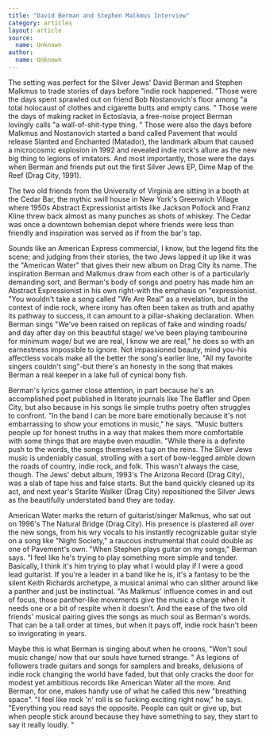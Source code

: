 ```yaml
---
title: "David Berman and Stephen Malkmus Interview"
category: articles
layout: article
source:
  name: Unknown
author:
  name: Unknown
---
```


The setting was perfect for the Silver Jews' David Berman and Stephen Malkmus to trade stories of days before "indie rock happened. "Those were the days spent sprawled out on friend Bob Nostanovich's floor among "a total holocaust of clothes and cigarette butts and empty cans. " Those were the days of making racket in Ectoslavia, a free-noise project Berman lovingly calls "a wall-of-shit-type thing. " Those were also the days before Malkmus and Nostanovich started a band called Pavement that would release Slanted and Enchanted (Matador), the landmark album that caused a microcosmic explosion in 1992 and revealed indie rock's allure as the new big thing to legions of imitators. And most importantly, those were the days when Berman and friends put out the first Silver Jews EP, Dime Map of the Reef (Drag City, 1991).

The two old friends from the University of Virginia are sitting in a booth at the Cedar Bar, the mythic swill house in New York's Greenwich Village where 1950s Abstract Expressionist artists like Jackson Pollock and Franz Kline threw back almost as many punches as shots of whiskey. The Cedar was once a downtown bohemian depot where friends were less than friendly and inspiration was served as if from the bar's tap.

Sounds like an American Express commercial, I know, but the legend fits the scene; and judging from their stories, the two Jews lapped it up like it was the "American Water" that gives their new album on Drag City its name. The inspiration Berman and Malkmus draw from each other is of a particularly demanding sort, and Berman's body of songs and poetry has made him an Abstract Expressionist in his own right-with the emphasis on "expressionist. "You wouldn't take a song called "We Are Real" as a revelation, but in the context of indie rock, where irony has often been taken as truth and apathy its pathway to success, it can amount to a pillar-shaking declaration. When Berman sings "We've been raised on replicas of fake and winding roads/ and day after day on this beautiful stage/ we've been playing tambourine for minimum wage/ but we are real, I know we are real," he does so with an earnestness impossible to ignore. Not impassioned beauty, mind you-his affectless vocals make all the better the song's earlier line, "All my favorite singers couldn't sing"-but there's an honesty in the song that makes Berman a real keeper in a lake full of cynical bony fish.

Berman's lyrics garner close attention, in part because he's an accomplished poet published in literate journals like The Baffler and Open City, but also because in his songs lie simple truths poetry often struggles to confront. "In the band I can be more bare emotionally because it's not embarrassing to show your emotions in music," he says. "Music butters people up for honest truths in a way that makes them more comfortable with some things that are maybe even maudlin. "While there is a definite push to the words, the songs themselves tug on the reins. The Silver Jews music is undeniably casual, strolling with a sort of bow-legged amble down the roads of country, indie rock, and folk. This wasn't always the case, though. The Jews' debut album, 1993's The Arizona Record (Drag City), was a slab of tape hiss and false starts. But the band quickly cleaned up its act, and next year's Starlite Walker (Drag City) repositioned the Silver Jews as the beautifully understated band they are today.

American Water marks the return of guitarist/singer Malkmus, who sat out on 1996's The Natural Bridge (Drag City). His presence is plastered all over the new songs, from his wry vocals to his instantly recognizable guitar style on a song like "Night Society," a raucous instrumental that could double as one of Pavement's own. "When Stephen plays guitar on my songs," Berman says. "I feel like he's trying to play something more simple and tender. Basically, I think it's him trying to play what I would play if I were a good lead guitarist. If you're a leader in a band like he is, it's a fantasy to be the silent Keith Richards archetype, a musical animal who can slither around like a panther and just be instinctual. "As Malkmus' influence comes in and out of focus, those panther-like movements give the music a charge when it needs one or a bit of respite when it doesn't. And the ease of the two old friends' musical pairing gives the songs as much soul as Berman's words. That can be a tall order at times, but when it pays off, indie rock hasn't been so invigorating in years.

Maybe this is what Berman is singing about when he croons, "Won't soul music change/ now that our souls have turned strange. " As legions of followers trade guitars and songs for samplers and breaks, delusions of indie rock changing the world have faded, but that only cracks the door for modest yet ambitious records like American Water all the more. And Berman, for one, makes handy use of what he called this new "breathing space". "I feel like rock 'n' roll is so fucking exciting right now," he says. "Everything you read says the opposite. People can quit or give up, but when people stick around because they have something to say, they start to say it really loudly. " 
